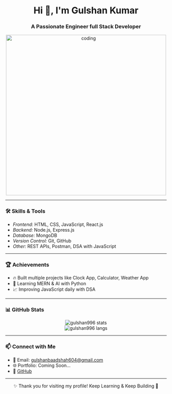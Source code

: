 <h1 align="center">Hi 👋, I'm Gulshan Kumar</h1>
<h3 align="center">A Passionate Engineer full Stack Developer </h3>

<p align="center">
  <img src="[(https://user-images.githubusercontent.com/55389276/140866485-8fb1c876-9a8f-4d6a-98dc-08c4981eaf70.gif)]" alt="coding" width="500" />
</p>

---

### 🛠 Skills & Tools

- *Frontend:* HTML, CSS, JavaScript, React.js  
- *Backend:* Node.js, Express.js  
- *Database:* MongoDB  
- *Version Control:* Git, GitHub  
- *Other:* REST APIs, Postman, DSA with JavaScript

---

### 🏆 Achievements

- 🔥 Built multiple projects like Clock App, Calculator, Weather App  
- 🧠 Learning MERN & AI with Python  
- 📈 Improving JavaScript daily with DSA  

---

### 📊 GitHub Stats

<p align="center">
  <img src="https://github-readme-stats.vercel.app/api?username=gulshan996&show_icons=true&theme=tokyonight" alt="gulshan996 stats"/>
  <br/>
  <img src="https://github-readme-stats.vercel.app/api/top-langs/?username=gulshan996&layout=compact&theme=tokyonight" alt="gulshan996 langs"/>
</p>

---

### 📫 Connect with Me

- 📧 Email: gulshanbaadshah604@gmail.com  
- 🌐 Portfolio: Coming Soon...  
- 🔗 [GitHub](https://github.com/gulshan996)

---

<p align="center">✨ Thank you for visiting my profile! Keep Learning & Keep Building 🚀</p>
